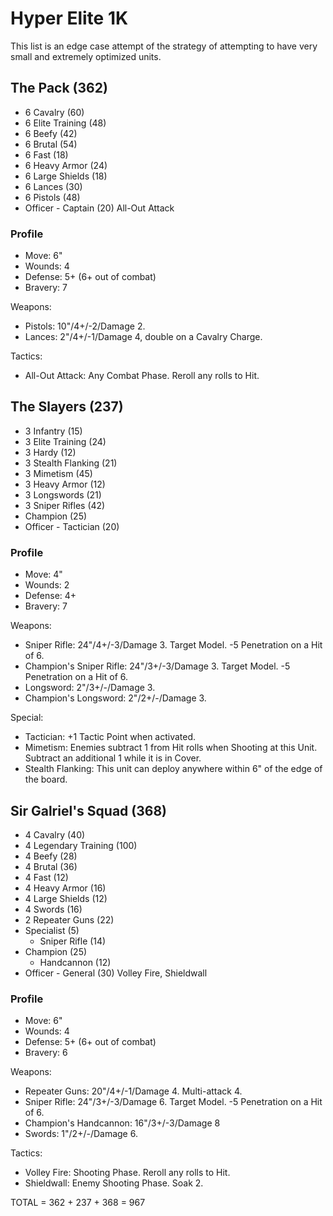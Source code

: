 # Hyper Elite 1K

This list is an edge case attempt of the strategy of attempting to have very small and extremely optimized units.

## The Pack (362)

- 6 Cavalry (60)
- 6 Elite Training (48)
- 6 Beefy (42)
- 6 Brutal (54)
- 6 Fast (18)
- 6 Heavy Armor (24)
- 6 Large Shields (18)
- 6 Lances (30)
- 6 Pistols (48)
- Officer - Captain (20) All-Out Attack

### Profile

- Move: 6"
- Wounds: 4
- Defense: 5+ (6+ out of combat)
- Bravery: 7

Weapons:

- Pistols: 10"/4+/-2/Damage 2.
- Lances: 2"/4+/-1/Damage 4, double on a Cavalry Charge.

Tactics:

- All-Out Attack: Any Combat Phase. Reroll any rolls to Hit.

## The Slayers (237)

- 3 Infantry (15)
- 3 Elite Training (24)
- 3 Hardy (12)
- 3 Stealth Flanking (21)
- 3 Mimetism (45)
- 3 Heavy Armor (12)
- 3 Longswords (21)
- 3 Sniper Rifles (42)
- Champion (25)
- Officer - Tactician (20)

### Profile

- Move: 4"
- Wounds: 2
- Defense: 4+
- Bravery: 7

Weapons:

- Sniper Rifle: 24"/4+/-3/Damage 3. Target Model. -5 Penetration on a Hit of 6.
- Champion's Sniper Rifle: 24"/3+/-3/Damage 3. Target Model. -5 Penetration on a Hit of 6.
- Longsword: 2"/3+/-/Damage 3.
- Champion's Longsword: 2"/2+/-/Damage 3.

Special:

- Tactician: +1 Tactic Point when activated.
- Mimetism: Enemies subtract 1 from Hit rolls when Shooting at this Unit. Subtract an additional 1 while it is in Cover.
- Stealth Flanking: This unit can deploy anywhere within 6" of the edge of the board.

## Sir Galriel's Squad (368)

- 4 Cavalry (40)
- 4 Legendary Training (100)
- 4 Beefy (28)
- 4 Brutal (36)
- 4 Fast (12)
- 4 Heavy Armor (16)
- 4 Large Shields (12)
- 4 Swords (16)
- 2 Repeater Guns (22)
- Specialist (5)
	- Sniper Rifle (14)
- Champion (25)
	- Handcannon (12)
- Officer - General (30) Volley Fire, Shieldwall

### Profile

- Move: 6"
- Wounds: 4
- Defense: 5+ (6+ out of combat)
- Bravery: 6

Weapons:

- Repeater Guns: 20"/4+/-1/Damage 4. Multi-attack 4.
- Sniper Rifle: 24"/3+/-3/Damage 6. Target Model. -5 Penetration on a Hit of 6.
- Champion's Handcannon: 16"/3+/-3/Damage 8
- Swords: 1"/2+/-/Damage 6.

Tactics:

- Volley Fire: Shooting Phase. Reroll any rolls to Hit.
- Shieldwall: Enemy Shooting Phase. Soak 2.


TOTAL = 362 + 237 + 368 = 967

